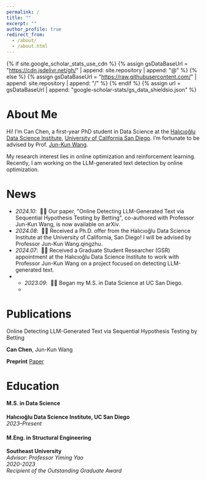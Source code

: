 ```yaml
---
permalink: /
title: ""
excerpt: ""
author_profile: true
redirect_from: 
  - /about/
  - /about.html
---
```


{% if site.google_scholar_stats_use_cdn %}
{% assign gsDataBaseUrl = "https://cdn.jsdelivr.net/gh/" | append: site.repository | append: "@" %}
{% else %}
{% assign gsDataBaseUrl = "https://raw.githubusercontent.com/" | append: site.repository | append: "/" %}
{% endif %}
{% assign url = gsDataBaseUrl | append: "google-scholar-stats/gs_data_shieldsio.json" %}

<span class='anchor' id='about-me'></span>

# About Me

Hi! I’m Can Chen, a first-year PhD student in Data Science at the [Halıcıoğlu Data Science Institute](https://datascience.ucsd.edu), [University of California San Diego](https://www.ucsd.edu/). I’m fortunate to be advised by Prof. [Jun-Kun Wang](https://jimwang123.github.io).

My research interest lies in online optimization and reinforcement learning. Recently, I am working on the LLM-generated text detection by online optimization. 

# News

- *2024.10*: &nbsp;🎉🎉 Our paper, "Online Detecting LLM-Generated Text via Sequential Hypothesis Testing by Betting", co-authored with Professor Jun-Kun Wang, is now available on arXiv. 
- *2024.08*: &nbsp;🎉🎉 Received a Ph.D. offer from the Halıcıoğlu Data Science Institute at the University of California, San Diego! I will be advised by Professor Jun-Kun Wang.qingzhu. 
- *2024.07*: &nbsp;🎉🎉 Received a Graduate Student Researcher (GSR) appointment at the Halıcıoğlu Data Science Institute to work with Professor Jun-Kun Wang on a project focused on detecting LLM-generated text.
- - *2023.09*: &nbsp;🎉🎉 Began my M.S. in Data Science at UC San Diego.
  - 
# Publications 

Online Detecting LLM-Generated Text via Sequential Hypothesis Testing by Betting

**Can Chen**, Jun-Kun Wang

**Preprint** [Paper](https://openaccess.thecvf.com/content_cvpr_2016/papers/He_Deep_Residual_Learning_CVPR_2016_paper.pdf)

# Education

#### M.S. in Data Science  
**Halıcıoğlu Data Science Institute, UC San Diego**  
*2023–Present*

#### M.Eng. in Structural Engineering  
**Southeast University**  
*Advisor: Professor Yiming Yao*  
*2020-2023*  
*Recipient of the Outstanding Graduate Award*


